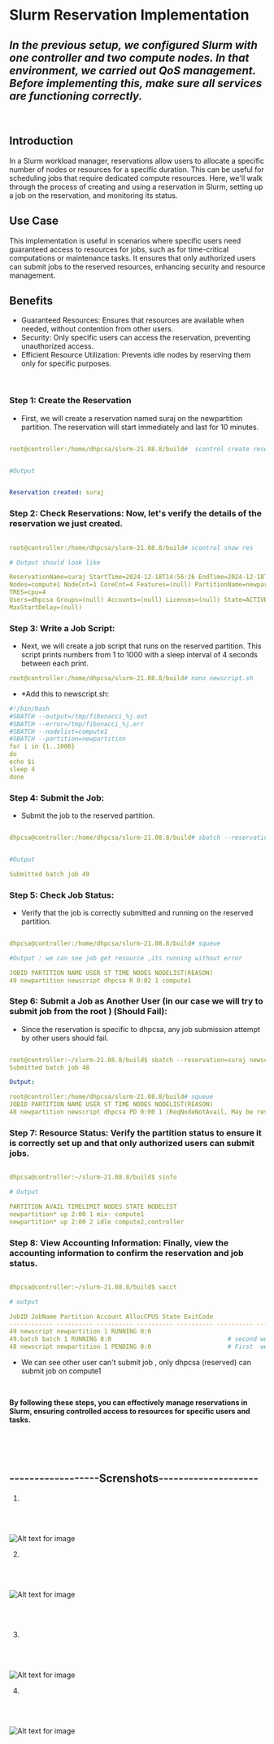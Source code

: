 # Slurm Reservation Implementation



## *In the previous setup, we configured Slurm with one controller and two compute nodes. In that environment, we carried out QoS management. Before implementing this, make sure all services are functioning correctly.*




<br>



## Introduction
In a Slurm workload manager, reservations allow users to allocate a specific number of nodes or resources for a specific duration. This can be useful for scheduling jobs that require dedicated compute resources. Here, we'll walk through the process of creating and using a reservation in Slurm, setting up a job on the reservation, and monitoring its status.

## Use Case
This implementation is useful in scenarios where specific users need guaranteed access to resources for jobs, such as for time-critical computations or maintenance tasks. It ensures that only authorized users can submit jobs to the reserved resources, enhancing security and resource management.

## Benefits
- Guaranteed Resources: Ensures that resources are available when needed, without contention from other users.
- Security: Only specific users can access the reservation, preventing unauthorized access.
- Efficient Resource Utilization: Prevents idle nodes by reserving them only for specific purposes.






<br>



### Step 1: Create the Reservation

  - First, we will create a reservation named suraj on the newpartition partition. The reservation will start immediately and last for 10 minutes.


```yml

root@controller:/home/dhpcsa/slurm-21.08.8/build#  scontrol create reservation=suraj starttime=now duration=00:10:00 user=dhpcsa partition=newpartition nodes=compute1


#Output


Reservation created: suraj


```


### Step 2: Check Reservations: Now, let's verify the details of the reservation we just created.

```yml

root@controller:/home/dhpcsa/slurm-21.08.8/build# scontrol show res

# Output should look like

ReservationName=suraj StartTime=2024-12-18T14:56:26 EndTime=2024-12-18T15:06:26 Duration=00:10:00
Nodes=compute1 NodeCnt=1 CoreCnt=4 Features=(null) PartitionName=newpartition Flags=SPEC_NODES
TRES=cpu=4
Users=dhpcsa Groups=(null) Accounts=(null) Licenses=(null) State=ACTIVE BurstBuffer=(null) Watts=n/a
MaxStartDelay=(null)


```



### Step 3: Write a Job Script: 
  - Next, we will create a job script that runs on the reserved partition. This script prints numbers from 1 to 1000 with a sleep interval of 4 seconds between each print.

```yml
root@controller:/home/dhpcsa/slurm-21.08.8/build# nano newscript.sh
```
  - *Add this to  newscript.sh:

```yml
#!/bin/bash
#SBATCH --output=/tmp/fibonacci_%j.out
#SBATCH --error=/tmp/fibonacci_%j.err
#SBATCH --nodelist=compute1
#SBATCH --partition=newpartition
for i in {1..1000}
do
echo $i
sleep 4
done

````







### Step 4: Submit the Job: 
  - Submit the job to the reserved partition.

```yml

dhpcsa@controller:/home/dhpcsa/slurm-21.08.8/build# sbatch --reservation=suraj newscript.sh


#Output

Submitted batch job 49
```
### Step 5: Check Job Status: 
  - Verify that the job is correctly submitted and running on the reserved partition.

```yml

dhpcsa@controller:/home/dhpcsa/slurm-21.08.8/build# squeue

#Output : we can see job get resource ,its running without error

JOBID PARTITION NAME USER ST TIME NODES NODELIST(REASON)
49 newpartition newscript dhpcsa R 0:02 1 compute1

```

### Step 6: Submit a Job as Another User  (in our case we will try to submit job from the root ) (Should Fail):
  - Since the reservation is specific to dhpcsa, any job submission attempt by other users should fail.

```yml

root@controller:~/slurm-21.08.8/build$ sbatch --reservation=suraj newscript.sh
Submitted batch job 48

Output: 

root@controller:/home/dhpcsa/slurm-21.08.8/build# squeue
JOBID PARTITION NAME USER ST TIME NODES NODELIST(REASON)
48 newpartition newscript dhpcsa PD 0:00 1 (ReqNodeNotAvail, May be reserved for other job)

```

### Step 7: Resource Status: Verify the partition status to ensure it is correctly set up and that only authorized users can submit jobs.

```yml

dhpcsa@controller:~/slurm-21.08.8/build$ sinfo

# Output

PARTITION AVAIL TIMELIMIT NODES STATE NODELIST
newpartition* up 2:00 1 mix- compute1
newpartition* up 2:00 2 idle compute2,controller

```

### Step 8: View Accounting Information: Finally, view the accounting information to confirm the reservation and job status.

```yml

dhpcsa@controller:~/slurm-21.08.8/build$ sacct

# output

JobID JobName Partition Account AllocCPUS State ExitCode
------------ ---------- ---------- ---------- ---------- ---------- --------
49 newscript newpartition 1 RUNNING 0:0
49.batch batch 1 RUNNING 0:0                                # second we test from dhpcsa
48 newscript newpartition 1 PENDING 0:0                     # First  we test from root

```
  - We can see other user can't submit job , only dhpcsa (reserved) can submit job on compute1

<br>



  **By following these steps, you can effectively manage reservations in Slurm, ensuring controlled access to resources for specific users and tasks.**



<br>

<br>

<br>









## ------------------Screnshots--------------------
1.
<br>
<br>


![Alt text for image](screenshots/1.png)

2.
<br>
<br>


![Alt text for image](screenshots/2.png)


<br>
<br>

3.
<br>
<br>


![Alt text for image](screenshots/3.png)

4.
<br>
<br>





![Alt text for image](screenshots/4.png)




<br>
<br>




  
